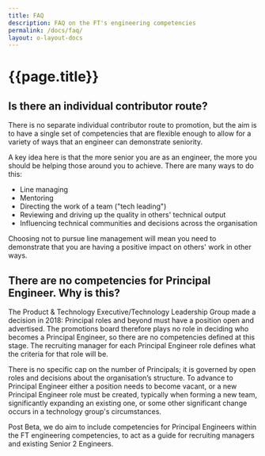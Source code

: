 ```yaml
---
title: FAQ
description: FAQ on the FT's engineering competencies
permalink: /docs/faq/
layout: o-layout-docs
---
```


# {{page.title}}

## Is there an individual contributor route?

There is no separate individual contributor route to promotion, but the aim 
is to have a single set of competencies that are flexible enough to allow for 
a variety of ways that an engineer can demonstrate seniority.

A key idea here is that the more senior you are as an engineer, the more you
should be helping those around you to achieve. There are many ways to do
this:
- Line managing
- Mentoring
- Directing the work of a team ("tech leading")
- Reviewing and driving up the quality in others' technical output
- Influencing technical communities and decisions across the organisation

Choosing not to pursue line management will mean you need to demonstrate
that you are having a positive impact on others' work in other ways.

## There are no competencies for Principal Engineer. Why is this?

The Product & Technology Executive/Technology Leadership Group made a decision
in 2018: Principal roles and beyond must have a position open and advertised.
The promotions board therefore plays no role in deciding who becomes a
Principal Engineer, so there are no competencies defined at this stage. The
recruiting manager for each Principal Engineer role defines what the criteria
for that role will be.

There is no specific cap on the number of Principals; it is governed by open roles
and decisions about the organisation’s structure. To advance to Principal Engineer
either a position needs to become vacant, or a new Principal Engineer role must be 
created, typically when forming a new team, significantly expanding an existing one, 
or some other significant change occurs in a technology group's circumstances.

Post Beta, we do aim to include competencies for Principal Engineers within
the FT engineering competencies, to act as a guide for recruiting managers and
existing Senior 2 Engineers.
